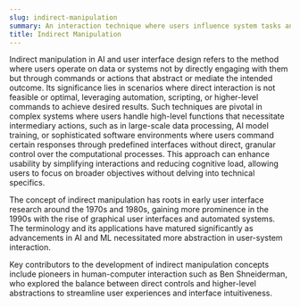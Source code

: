 ```yaml
---
slug: indirect-manipulation
summary: An interaction technique where users influence system tasks and behaviors through intermediary or abstract operations, deviating from direct interaction.
title: Indirect Manipulation
---
```


Indirect manipulation in AI and user interface design refers to the method where users operate on data or systems not by directly engaging with them but through commands or actions that abstract or mediate the intended outcome. Its significance lies in scenarios where direct interaction is not feasible or optimal, leveraging automation, scripting, or higher-level commands to achieve desired results. Such techniques are pivotal in complex systems where users handle high-level functions that necessitate intermediary actions, such as in large-scale data processing, AI model training, or sophisticated software environments where users command certain responses through predefined interfaces without direct, granular control over the computational processes. This approach can enhance usability by simplifying interactions and reducing cognitive load, allowing users to focus on broader objectives without delving into technical specifics.

The concept of indirect manipulation has roots in early user interface research around the 1970s and 1980s, gaining more prominence in the 1990s with the rise of graphical user interfaces and automated systems. The terminology and its applications have matured significantly as advancements in AI and ML necessitated more abstraction in user-system interaction.

Key contributors to the development of indirect manipulation concepts include pioneers in human-computer interaction such as Ben Shneiderman, who explored the balance between direct controls and higher-level abstractions to streamline user experiences and interface intuitiveness.
